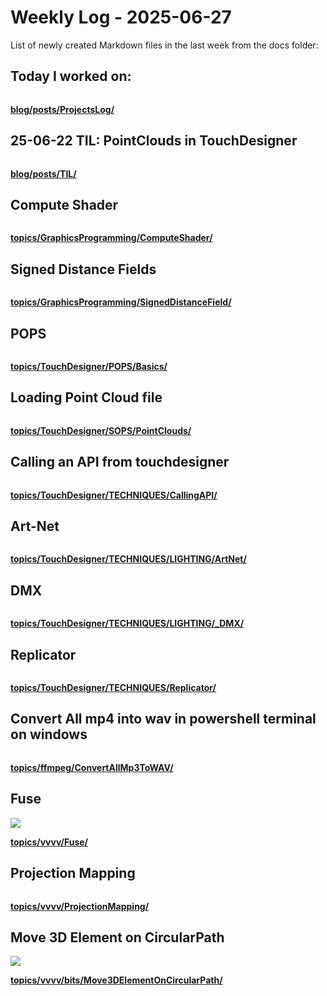 # Weekly Log - 2025-06-27

List of newly created Markdown files in the last week from the docs folder:

## Today I worked on:
![]()



**[blog/posts/ProjectsLog/](https://levoxtrip.github.io/TKB/blog/posts/ProjectsLog/)**

## 25-06-22 TIL: PointClouds in TouchDesigner
![]()



**[blog/posts/TIL/](https://levoxtrip.github.io/TKB/blog/posts/TIL/)**

## Compute Shader
![]()



**[topics/GraphicsProgramming/ComputeShader/](https://levoxtrip.github.io/TKB/topics/GraphicsProgramming/ComputeShader/)**

## Signed Distance Fields
![]()



**[topics/GraphicsProgramming/SignedDistanceField/](https://levoxtrip.github.io/TKB/topics/GraphicsProgramming/SignedDistanceField/)**

## POPS
![]()



**[topics/TouchDesigner/POPS/Basics/](https://levoxtrip.github.io/TKB/topics/TouchDesigner/POPS/Basics/)**

## Loading Point Cloud file
![]()



**[topics/TouchDesigner/SOPS/PointClouds/](https://levoxtrip.github.io/TKB/topics/TouchDesigner/SOPS/PointClouds/)**

## Calling an API from touchdesigner
![]()



**[topics/TouchDesigner/TECHNIQUES/CallingAPI/](https://levoxtrip.github.io/TKB/topics/TouchDesigner/TECHNIQUES/CallingAPI/)**

## Art-Net
![]()



**[topics/TouchDesigner/TECHNIQUES/LIGHTING/ArtNet/](https://levoxtrip.github.io/TKB/topics/TouchDesigner/TECHNIQUES/LIGHTING/ArtNet/)**

## DMX
![]()



**[topics/TouchDesigner/TECHNIQUES/LIGHTING/_DMX/](https://levoxtrip.github.io/TKB/topics/TouchDesigner/TECHNIQUES/LIGHTING/_DMX/)**

## Replicator
![]()



**[topics/TouchDesigner/TECHNIQUES/Replicator/](https://levoxtrip.github.io/TKB/topics/TouchDesigner/TECHNIQUES/Replicator/)**

## Convert All mp4 into wav in powershell terminal on windows
![]()



**[topics/ffmpeg/ConvertAllMp3ToWAV/](https://levoxtrip.github.io/TKB/topics/ffmpeg/ConvertAllMp3ToWAV/)**

## Fuse
![](https://levoxtrip.github.io/TKB/topics/vvvv/img/FUSEForRegion.png)



**[topics/vvvv/Fuse/](https://levoxtrip.github.io/TKB/topics/vvvv/Fuse/)**

## Projection Mapping
![]()



**[topics/vvvv/ProjectionMapping/](https://levoxtrip.github.io/TKB/topics/vvvv/ProjectionMapping/)**

## Move 3D Element on CircularPath
![](https://levoxtrip.github.io/TKB/topics/vvvv/bits/img/Move3DElementOnCircularPath.png)



**[topics/vvvv/bits/Move3DElementOnCircularPath/](https://levoxtrip.github.io/TKB/topics/vvvv/bits/Move3DElementOnCircularPath/)**

